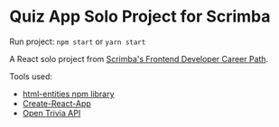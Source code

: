# Quiz App Solo Project for Scrimba

Run project: `npm start` or `yarn start`

A React solo project from [Scrimba's Frontend Developer Career Path](https://scrimba.com/learn/frontend).

Tools used:

- [html-entities npm library](https://www.npmjs.com/package/html-entities#user-content-decodetext-options)
- [Create-React-App](https://opentdb.com/api_config.php)
- [Open Trivia API](https://opentdb.com/api_config.phpz)
